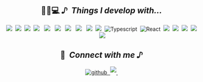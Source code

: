 

<div align="center"> 
<h2>👩🏻💻<i> ♪&nbsp; Things I develop with...</i></h2>


<p align="center">
<!-- <img src="https://img.shields.io/badge/JavaScript-F7DF1E?style=flat-square&logo=JavaScript&logoColor=222323"/> -->
<img src="https://img.shields.io/badge/go-00ADD8?style=flat&logo=go&logoColor=blue">&nbsp
<img src="https://img.shields.io/badge/grpc-2596BE?style=flat&logo=trpc&logoColor=white">&nbsp
<img src="https://img.shields.io/badge/debian-A81D33?style=flat&logo=debian&logoColor=white">&nbsp
<img src="https://img.shields.io/badge/nginx-009639?style=flat&logo=nginx&logoColor=white"> &nbsp
<img src="https://img.shields.io/badge/apache-D22128?style=flat&logo=apache&logoColor=white"> &nbsp
<img src="https://img.shields.io/badge/postgresql-4169E1?style=flat&logo=postgresql&logoColor=white"> &nbsp
<img src="https://img.shields.io/badge/oracle-F80000?style=flat&logo=oracle&logoColor=white"> &nbsp
<img src="https://img.shields.io/badge/redis-DC382D?style=flat&logo=redis&logoColor=white"> &nbsp
<img src="https://img.shields.io/badge/githubactions-2088FF?style=flat&logo=githubactions&logoColor=white"/>&nbsp
<img src="https://img.shields.io/badge/Docker-2496ED?style=flat&logo=Docker&logoColor=white"/>&nbsp
<img alt="Typescript" src="https://img.shields.io/badge/-Typescript-1F11B6?style=flat-square&logo=Typescript&logoColor=white" />&nbsp
<img alt="React" src="https://img.shields.io/badge/-React-45b8d8?style=flat&logo=react&logoColor=white" />&nbsp
<img src="https://img.shields.io/badge/Next.js-333?style=flat&logo=Next.js&logoColor=fff"/>&nbsp
<img src="https://img.shields.io/badge/Node.js-darkgreen?style=flat&logo=Node.js&logoColor=fff"/>&nbsp
<img src="https://img.shields.io/badge/Mysql-3D6E93?style=flat&logo=Mysql&logoColor=fff"/>&nbsp
<img src="https://img.shields.io/badge/Prisma-2D3748?style=flat&logo=Prisma&logoColor=fff"/>&nbsp
<img src="https://img.shields.io/badge/Oracle_Cloud-FF1F20?style=flat&logo=oracle&logoColor=white"/>&nbsp



</p>
<h2> 📍<i> &nbsp;Connect with me ♪ </i></h2>

<div align="center">
<a href="https://github.com/AwesomeYelim" target="_blank">
  <img src=https://img.shields.io/badge/github-%2324292e.svg?&style=for-the-badge&logo=github&logoColor=white alt=github style="margin-bottom: 5px;" />&nbsp
</a>
<a href="mailto:uiop01900@gmail.com" target="_blank">
  <img src=https://img.shields.io/badge/email-%231E77B5.svg?&style=for-the-badge&logo=mail style="margin-bottom: 5px;" />&nbsp
</a>
<!-- <a href="https://www.linkedin.com/in/awesomeyelim/" target="_blank">
<img src=https://img.shields.io/badge/linkedin-%231E77B5.svg?&style=for-the-badge&logo=linkedin&logoColor=white alt=linkedin style="margin-bottom: 5px;" />
</a> -->

</div>  

</div> </br>
